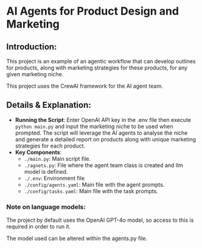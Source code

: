 # AI Agents for Product Design and Marketing

## Introduction:
This project is an example of an agentic workflow that can develop outlines for products, along with marketing strategies for these products, for any given marketing niche. 

This project uses the CrewAI framework for the AI agent team.

## Details & Explanation:
- **Running the Script**: Enter OpenAI API key in the .env file then execute ``python main.py`` and input the marketing niche to be used when prompted. The script will leverage the AI agents to analyse the niche and generate a detailed report on products along with unique marketing strategies for each product.
- **Key Components**:
  - `./main.py`: Main script file.
  - `./agnets.py`: File where the agent team class is created and llm model is defined.
  - `./.env`: Environment file
  - `./config/agents.yaml`: Main file with the agent prompts.
  - `./config/tasks.yaml`: Main file with the task prompts.


### Note on language models:
The project by default uses the OpenAI GPT-4o model, so access to this is required in order to run it.

The model used can be altered within the agents.py file.
